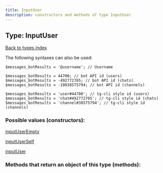 ```yaml
---
title: InputUser
description: constructors and methods of type InputUser
---
```

## Type: InputUser  
[Back to types index](index.md)



The following syntaxes can also be used:

```
$messages_botResults = '@username'; // Username

$messages_botResults = 44700; // bot API id (users)
$messages_botResults = -492772765; // bot API id (chats)
$messages_botResults = -10038575794; // bot API id (channels)

$messages_botResults = 'user#44700'; // tg-cli style id (users)
$messages_botResults = 'chat#492772765'; // tg-cli style id (chats)
$messages_botResults = 'channel#38575794'; // tg-cli style id (channels)
```


### Possible values (constructors):

[inputUserEmpty](../constructors/inputUserEmpty.md)  

[inputUserSelf](../constructors/inputUserSelf.md)  

[inputUser](../constructors/inputUser.md)  



### Methods that return an object of this type (methods):



